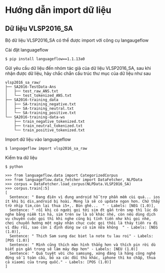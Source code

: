 # Hướng dẫn import dữ liệu 

## Dữ liệu VLSP2016_SA

Bộ dữ liệu VLSP2016_SA có thể được import với công cụ langaugeflow

Cài đặt languageflow

```
$ pip install languageflow==1.1.13a0 
```

Gửi yêu cầu dữ liệu đến nhóm tác giả của dữ liệu VLSP2016_SA, sau khi nhận được dữ liệu, hãy chắc chắn cấu trúc thư mục của dữ liệu như sau 

```
vlsp2016_sa_raw/
├── SA2016-TestData-Ans
│   ├── test_raw_ANS.txt
│   └── test_tokenized_ANS.txt
├── SA2016-training_data
│   ├── SA-training_negative.txt
│   ├── SA-training_neutral.txt
│   └── SA-training_positive.txt
└── SA2016-training-data-ws
    ├── train_negative_tokenized.txt
    ├── train_neutral_tokenized.txt
    └── train_positive_tokenized.txt
```

Import dữ liệu vào languageflow

```
$ languageflow import vlsp2016_sa_raw 
```

Kiểm tra dữ liệu

```
$ python 

>>> from languageflow.data import CategorizedCorpus
>>> from languageflow.data_fetcher import DataFetcher, NLPData
>>> corpus = DataFetcher.load_corpus(NLPData.VLSP2016_SA)
>>> corpus.train[:5]
[
  Sentence: " Đang điên vì đung android hỗ trợ phần mềm cùi quá... ios ít khi bị dis,android bị hoài. Mong là sẽ có update ngon hơn. Chứ thấy trừ nhịp tim,còn lại thua i5+,. Bùn ghê...  " - Labels: [NEG (1.0)],
  Sentence: " rồi khi có người gọi tới sim đt gắn trên smp thì lúc đó nghe bằng niềm tin hả, sim trên sw là số khác nhé, còn nếu dùng dịch vụ chuyển cuộc gọi thì khi nghe cũng bị tính tiền như khi gọi nhé, chơi chuyển hướng một ngày nhận chục cuộc gọi thôi là tháy tiền ra đi vì đâu rồi, sao còn í định dùng sw có sim nữa không  " - Labels: [NEG (1.0)],
  Sentence: " Thich Sam sung dac biet la note tu lau roi" - Labels: [POS (1.0)]
  Sentence: " Mình cũng thích màn hình thẳng hơn và thích pin rời dù biết pin gắn trong sẽ làm máy đẹp hơn" - Labels: [NEU (1.0)]
  Sentence: " Quá tuyệt vời cho samsung, xứng đáng là hãng công nghệ đứng số 1 toàn cầu, bỏ xa các đối thủ khác, iphone thì ko chấp, thua cả xiaomi của trung quốc." - Labels: [POS (1.0)]
]

```
